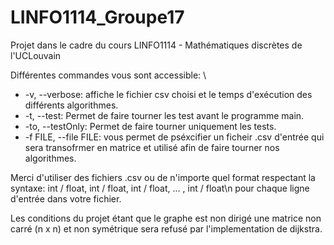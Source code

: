 # LINFO1114_Groupe17
Projet dans le cadre du cours LINFO1114 - Mathématiques discrètes de l'UCLouvain

Différentes commandes vous sont accessible: \
- -v, --verbose: affiche le fichier csv choisi et le temps d'exécution des différents algorithmes.
- -t, --test: Permet de faire tourner les test avant le programme main.
- -to, --testOnly: Permet de faire tourner uniquement les tests.
- -f FILE, --file FILE: vous permet de pséxcifier un ficheir .csv d'entrée qui sera transofrmer en matrice et utilisé 
afin de faire tourner nos algorithmes.

Merci d'utiliser des fichiers .csv ou de n'importe quel format respectant la syntaxe:
int / float, int / float, int / float, ... , int / float\n pour chaque ligne d'entrée dans votre fichier.

Les conditions du projet étant que le graphe est non dirigé une matrice non carré (n x n) et non symétrique sera refusé
par l'implementation de dijkstra.